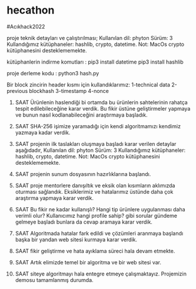 # hecathon
#Acıkhack2022

proje teknik detayları ve çalıştırılması;
Kullanılan dil: phyton
Sürüm: 3
Kullandığımız kütüphaneler: hashlib, crypto, datetime.
Not: MacOs crypto kütüphanesini desteklememekte.

kütüphanlerin indirme komutları : 
pip3 install datetime
pip3 install hashlib

proje derleme kodu : 
python3 hash.py

Bir block zincirin header kısmı için kullandıklarımız:
1-technical data
2-previous blockhash
3-timestamp
4-nonce

1. SAAT
Ürünlenin haslendiği bi ortamda bu ürünlerin sahtelerinin rahatça tespit edilebileceğine karar verdik. Bu fikir üstüne geliştirmeler yapmaya ve bunun nasıl kodlanabileceğini araştırmaya başladık.

3. SAAT
SHA-256 işimize yaramadığı için kendi algoritmamızı kendimiz yazmaya kadar verdik.

4. SAAT
projenin ilk taslakları oluşmaya başladı karar verilen detaylar aşağıdadır,
Kullanılan dil: phyton 
Sürüm: 3
Kullandığımız kütüphaneler: hashlib, crypto, datetime.
Not: MacOs crypto kütüphanesini desteklememekte.

6. SAAT
projenin sunum dosyasının hazırlıklarına başlandı.

8. SAAT
proje mentorlere danışıltık ve eksik olan kısımların aklımızda oturması sağlandık. Eksiklerimiz ve hatalarımız üstünde daha çok araştırma yapmaya karar verdik.

12. SAAT
Bu fikir ne kadar kullanışlı? Hangi tip ürünlere uygulanması daha verimli olur? Kullanıcımız hangi profile sahip? gibi sorular gündeme gelmeye başladı bunlara da cevap aramaya karar verdik.

16. SAAT
Algoritmada hatalar fark edildi ve çözümleri aranmaya başlandı başka bir yandan web sitesi kurmaya karar verdik. 

20. SAAT
fikir geliştirme ve hata ayıklama süreci hala devam  etmekte.

26. SAAT
Artık elimizde temel bir algoritma ve bir web sitesi var.

30. SAAT
siteye algoritmayı hala entegre etmeye çalışmaktayız. Projemizin demosu tamamlanmış durumda.
